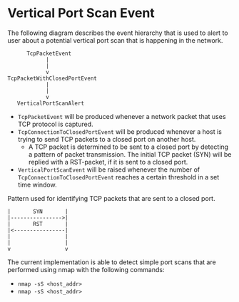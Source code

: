 # Vertical Port Scan Event

The following diagram describes the event hierarchy that is used to alert to user about a potential vertical port scan that is happening in the network.

```
      TcpPacketEvent
            |
            |
            v
TcpPacketWithClosedPortEvent
            |
            |
            v
   VerticalPortScanAlert
```

+ `TcpPacketEvent` will be produced whenever a network packet that uses TCP protocol is captured.
+ `TcpConnectionToClosedPortEvent` will be produced whenever a host is trying to send TCP packets to a closed port on another host.
	+ A TCP packet is determined to be sent to a closed port by detecting a pattern of packet transmission. The initial TCP packet (SYN) will be replied with a RST-packet, if it is sent to a closed port.
+ `VerticalPortScanEvent` will be raised whenever the number of `TcpConnectionToClosedPortEvent` reaches a certain threshold in a set time window.

Pattern used for identifying TCP packets that are sent to a closed port.

```
|       SYN       |
|---------------->|
|       RST       |
|<----------------|
|                 |
|                 |
v                 v
```

The current implementation is able to detect simple port scans that are performed using nmap with the following commands:
+ `nmap -sS <host_addr>`
+ `nmap -sS <host_addr>`